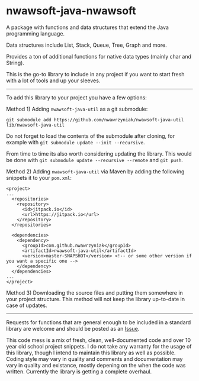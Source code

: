 # nwawsoft-java-nwawsoft
A package with functions and data structures that extend the Java programming language.

Data structures include List, Stack, Queue, Tree, Graph and more.

Provides a ton of additional functions for native data types (mainly char and String).

This is the go-to library to include in any project if you want to start fresh with a lot of tools and up your sleeves.

---

To add this library to your project you have a few options:

Method 1) Adding ```nwawsoft-java-util``` as a git submodule:

```git submodule add https://github.com/nwawrzyniak/nwawsoft-java-util lib/nwawsoft-java-util```

Do not forget to load the contents of the submodule after cloning, for example with 
```git submodule update --init --recursive```.

From time to time its also worth considering updating the library. This would be done with 
```git submodule update --recursive --remote``` and ```git push```.

Method 2) Adding ```nwawsoft-java-util``` via Maven by adding the following snippets it to your ```pom.xml```:

```
<project>
...
  <repositories>
    <repository>
      <id>jitpack.io</id>
      <url>https://jitpack.io</url>
    </repository>
  </repositories>
  
  <dependencies>
    <dependency>
      <groupId>com.github.nwawrzyniak</groupId>
      <artifactId>nwawsoft-java-util</artifactId>
      <version>master-SNAPSHOT</version> <!-- or some other version if you want a specific one -->
    </dependency>
  </dependencies>
...
</project>
```

Method 3) Downloading the source files and putting them somewhere in your project structure. This method will not keep the library up-to-date in case of updates.

---

Requests for functions that are general enough to be included in a standard library are welcome and should be posted as an [Issue](https://github.com/nwawrzyniak/nwawsoft-java-util/issues).

This code mess is a mix of fresh, clean, well-documented code and over 10 year old school project snippets. I do not take any warranty for the usage of this library, though I intend to maintain this library as well as possible. Coding style may vary in quality and comments and documentation may vary in quality and existance, mostly depening on the when the code was written. Currently the library is getting a complete overhaul.
